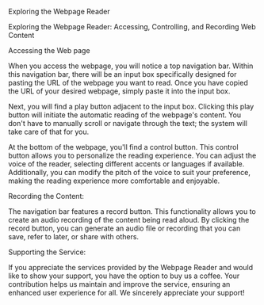 Exploring the Webpage Reader
 

 

Exploring the Webpage Reader: Accessing, Controlling, and Recording Web Content

 

Accessing the Web page

When you access the webpage, you will notice a top navigation bar. Within this navigation bar, there will be an input box specifically designed for pasting the URL of the webpage you want to read. Once you have copied the URL of your desired webpage, simply paste it into the input box.

Next, you will find a play button adjacent to the input box. Clicking this play button will initiate the automatic reading of the webpage's content. You don't have to manually scroll or navigate through the text; the system will take care of that for you.

At the bottom of the webpage, you'll find a control button. This control button allows you to personalize the reading experience. You can adjust the voice of the reader, selecting different accents or languages if available. Additionally, you can modify the pitch of the voice to suit your preference, making the reading experience more comfortable and enjoyable.

Recording the Content:

The navigation bar features a record button. This functionality allows you to create an audio recording of the content being read aloud. By clicking the record button, you can generate an audio file or recording that you can save, refer to later, or share with others.

Supporting the Service:

If you appreciate the services provided by the Webpage Reader and would like to show your support, you have the option to buy us a coffee. Your contribution helps us maintain and improve the service, ensuring an enhanced user experience for all. We sincerely appreciate your support!

